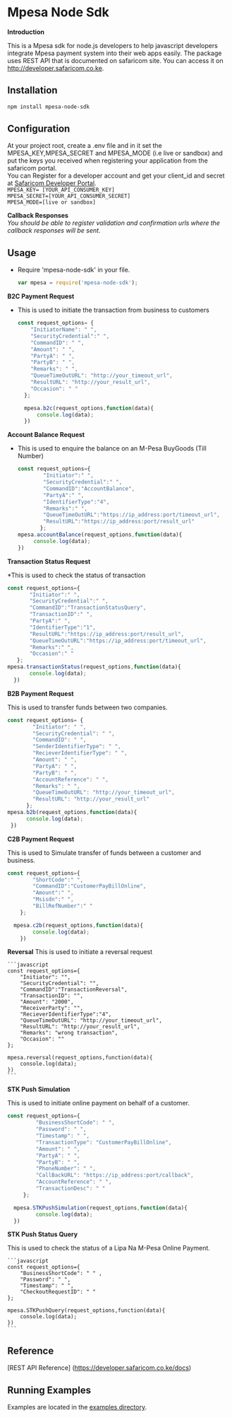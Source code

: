 # Mpesa Node Sdk

**Introduction**

This is a Mpesa sdk for node.js developers to help javascript developers integrate Mpesa payment system into their web apps easily. The package uses REST API that is documented on safaricom site. You can access it on http://developer.safaricom.co.ke.
 
## Installation

```sh
npm install mpesa-node-sdk
```

 
 
## Configuration
 At your project root, create a .env file and in it set the MPESA_KEY,MPESA_SECRET and MPESA_MODE (i.e live or sandbox) and put the keys you received when registering your application from the safaricom portal.<br>
You can Register for a developer account and get your client_id and secret at [Safaricom Developer Portal](http://developer.safaricom.co.ke). <br>
 `MPESA_KEY= [YOUR_API_CONSUMER_KEY]` <br>
 `MPESA_SECRET=[YOUR_API_CONSUMER_SECRET]`<br>
 `MPESA_MODE=[live or sandbox]`<br>

**Callback Responses**<br>
_You should be able to register  validation and confirmation urls where the callback responses will be sent._

## Usage

  * Require 'mpesa-node-sdk' in your file.

    ```js
    var mpesa = require('mpesa-node-sdk');
    ```

**B2C Payment Request**
 * This is used to initiate the transaction  from business to customers

    ```js
    const request_options= {
        "InitiatorName": " ",
        "SecurityCredential":" ",
        "CommandID": " ",
        "Amount": " ",
        "PartyA": " ",
        "PartyB": " ",
        "Remarks": " ",
        "QueueTimeOutURL": "http://your_timeout_url",
        "ResultURL": "http://your_result_url",
        "Occasion": " "
      };

      mpesa.b2c(request_options,function(data){
          console.log(data);
      })
      ```
**Account Balance Request**
 * This is used to enquire the balance on an M-Pesa BuyGoods (Till Number)

    ```javascript
   const request_options={
            "Initiator":" ",
            "SecurityCredential":" ",
            "CommandID":"AccountBalance",
            "PartyA":" ",
            "IdentifierType":"4",
            "Remarks":" ",
            "QueueTimeOutURL":"https://ip_address:port/timeout_url",
            "ResultURL":"https://ip_address:port/result_url"
           };
   mpesa.accountBalance(request_options,function(data){
         console.log(data);
   })
    ```



**Transaction Status Request**

 *This is used to check the status of transaction

   ```javascript
   const request_options={
          "Initiator":" ",
          "SecurityCredential":" ",
          "CommandID":"TransactionStatusQuery",
          "TransactionID":" ",
          "PartyA":" ",
          "IdentifierType":"1",
          "ResultURL":"https://ip_address:port/result_url",
          "QueueTimeOutURL":"https://ip_address:port/timeout_url",
          "Remarks":" ",
          "Occasion":" "
      };
   mpesa.transactionStatus(request_options,function(data){
          console.log(data);
     })
   ```


**B2B Payment Request**

This is used to transfer funds between two companies.

```js
const request_options= {
        "Initiator": " ",
        "SecurityCredential": " ",
        "CommandID": " ",
        "SenderIdentifierType": " ",
        "RecieverIdentifierType": " ",
        "Amount": " ",
        "PartyA": " ",
        "PartyB": " ",
        "AccountReference": " ",
        "Remarks": " ",
        "QueueTimeOutURL": "http://your_timeout_url",
        "ResultURL": "http://your_result_url"
      };
mpesa.b2b(request_options,function(data){
      console.log(data);
 })
```





**C2B Payment Request**

This is used to Simulate transfer of funds between a customer and business.

```javascript
const request_options={
        "ShortCode":" ",
        "CommandID":"CustomerPayBillOnline",
        "Amount":" ",
        "Msisdn":" ",
        "BillRefNumber":" "
    };

  mpesa.c2b(request_options,function(data){
        console.log(data);
    })
 ```

**Reversal**
 This is used to initiate a reversal request

    ```javascript
    const request_options={
        "Initiator": "",
        "SecurityCredential": "",
        "CommandID":"TransactionReversal",
        "TransactionID": "",
        "Amount": "2000",
        "ReceiverParty": "",
        "RecieverIdentifierType":"4",
        "QueueTimeOutURL": "http://your_timeout_url",
        "ResultURL": "http://your_result_url",
        "Remarks": "wrong transaction",
        "Occasion": ""
    };

    mpesa.reversal(request_options,function(data){
        console.log(data);
    })
    ```


**STK Push Simulation**

This is used to initiate online payment on behalf of a customer.

```javascript
const request_options={
         "BusinessShortCode": " ",
         "Password": " ",
         "Timestamp": " ",
         "TransactionType": "CustomerPayBillOnline",
         "Amount": " ",
         "PartyA": " ",
         "PartyB": " ",
         "PhoneNumber": " ",
         "CallBackURL": "https://ip_address:port/callback",
         "AccountReference": " ",
         "TransactionDesc": " "
     };

  mpesa.STKPushSimulation(request_options,function(data){
         console.log(data);
  })
```


**STK Push Status Query**

 This is used to check the status of a Lipa Na M-Pesa Online Payment.
 
    ```javascript
    const request_options={
        "BusinessShortCode": " " ,
        "Password": " ",
        "Timestamp": " ",
        "CheckoutRequestID": " "
    };

    mpesa.STKPushQuery(request_options,function(data){
        console.log(data);
    })
    ```

## Reference
   [REST API Reference] (https://developer.safaricom.co.ke/docs)


## Running Examples
Examples are located in the [examples directory](/examples).




